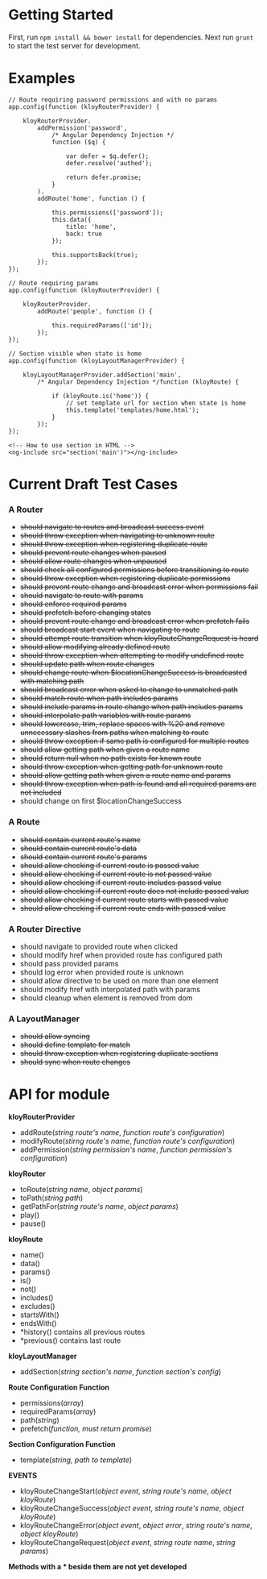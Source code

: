 # Getting Started

First, run `npm install && bower install` for dependencies. Next run `grunt` to start the test server for development.

# Examples

	// Route requiring password permissions and with no params
	app.config(function (kloyRouterProvider) {

		kloyRouterProvider.
			addPermission('password',
				/* Angular Dependency Injection */
				function ($q) {

					var defer = $q.defer();
					defer.resolve('authed');

					return defer.promise;
				}
			).
			addRoute('home', function () {

				this.permissions(['password']);
				this.data({
					title: 'home',
					back: true
				});

				this.supportsBack(true);
			});
	});

	// Route requiring params
	app.config(function (kloyRouterProvider) {

		kloyRouterProvider.
			addRoute('people', function () {

				this.requiredParams(['id']);
			});
	});

	// Section visible when state is home
	app.config(function (kloyLayoutManagerProvider) {

		kloyLayoutManagerProvider.addSection('main',
			/* Angular Dependency Injection */function (kloyRoute) {

				if (kloyRoute.is('home')) {
					// set template url for section when state is home
					this.template('templates/home.html');
				}
			});
	});

	<!-- How to use section in HTML -->
	<ng-include src="section('main')"></ng-include>

# Current Draft Test Cases

### A Router
* <s>should navigate to routes and broadcast success event</s>
* <s>should throw exception when navigating to unknown route</s>
* <s>should throw exception when registering duplicate route</s>
* <s>should prevent route changes when paused</s>
* <s>should allow route changes when unpaused</s>
* <s>should check all configured permissions before transitioning to route</s>
* <s>should throw exception when registering duplicate permissions</s>
* <s>should prevent route change and broadcast error when permissions fail</s>
* <s>should navigate to route with params</s>
* <s>should enforce required params</s>
* <s>should prefetch before changing states</s>
* <s>should prevent route change and broadcast error when prefetch fails</s>
* <s>should broadcast start event when navigating to route</s>
* <s>should attempt route transition when kloyRouteChangeRequest is heard</s>
* <s>should allow modifying already defined route</s>
* <s>should throw exception when attempting to modify undefined route</s>
* <s>should update path when route changes</s>
* <s>should change route when $locationChangeSuccess is broadcasted with matching path</s>
* <s>should broadcast error when asked to change to unmatched path</s>
* <s>should match route when path includes params</s>
* <s>should include params in route change when path includes params</s>
* <s>should interpolate path variables with route params</s>
* <s>should lowercase, trim, replace spaces with %20 and remove unnecessary slashes from paths when matching to route</s>
* <s>should throw exception if same path is configured for multiple routes</s>
* <s>should allow getting path when given a route name</s>
* <s>should return null when no path exists for known route</s>
* <s>should throw exception when getting path for unknown route</s>
* <s>should allow getting path when given a route name and params</s>
* <s>should throw exception when path is found and all required params are not included</s>
* should change on first $locationChangeSuccess

### A Route
* <s>should contain current route's name</s>
* <s>should contain current route's data</s>
* <s>should contain current route's params</s>
* <s>should allow checking if current route is passed value</s>
* <s>should allow checking if current route is not passed value</s>
* <s>should allow checking if current route includes passed value</s>
* <s>should allow checking if current route does not include passed value</s>
* <s>should allow checking if current route starts with passed value</s>
* <s>should allow checking if current route ends with passed value</s>

### A Router Directive
* should navigate to provided route when clicked
* should modify href when provided route has configured path
* should pass provided params
* should log error when provided route is unknown
* should allow directive to be used on more than one element
* should modify href with interpolated path with params
* should cleanup when element is removed from dom

### A LayoutManager
* <s>should allow syncing</s>
* <s>should define template for match</s>
* <s>should throw exception when registering duplicate sections</s>
* <s>should sync when route changes</s>


# API for module

**kloyRouterProvider**
- addRoute(*string route's name*, *function route's configuration*)
- modifyRoute(*stirng route's name*, *function route's configuration*)
- addPermission(*string permission's name*, *function permission's configuration*)

**kloyRouter**
- toRoute(*string name*, *object params*)
- toPath(*string path*)
- getPathFor(*string route's name*, *object params*)
- play()
- pause()

**kloyRoute**
- name()
- data()
- params()
- is()
- not()
- includes()
- excludes()
- startsWith()
- endsWith()
- *history() contains all previous routes
- *previous() contains last route

**kloyLayoutManager**
- addSection(*string section's name*, *function section's config*)

**Route Configuration Function**
- permissions(*array*)
- requiredParams(*array*)
- path(*string*)
- prefetch(*function, must return promise*)

**Section Configuration Function**
- template(*string, path to template*)

**EVENTS**
- kloyRouteChangeStart(*object event*, *string route's name*, *object kloyRoute*)
- kloyRouteChangeSuccess(*object event*, *string route's name*, *object kloyRoute*)
- kloyRouteChangeError(*object event*, *object error*, *string route's name*, *object kloyRoute*)
- kloyRouteChangeRequest(*object event*, *string route name*, *string params*)

**Methods with a * beside them are not yet developed**
